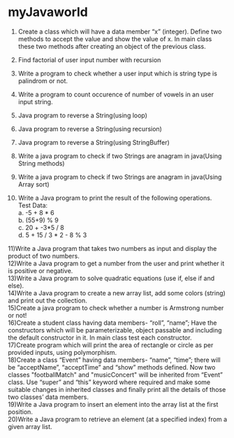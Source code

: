 # myJavaworld
1) Create a class which will have a data member “x” (integer). Define two methods to accept 
the value and show the value of x. In main class these two methods after creating an object 
of the previous class.
2) Find factorial of user input number with recursion

3) Write a program to check whether a user input which is string type is palindrom or not.

4) Write a program to count occurence of number of vowels in an user input string.
5) Java program to reverse a String(using loop)
6) Java program to reverse a String(using recursion)
7) Java program to reverse a String(using StringBuffer)
8) Write a java program to check if two Strings are anagram in java(Using String methods)
9) Write a java program to check if two Strings are anagram in java(Using Array sort)
10) Write a Java program to print the result of the following operations.<br>
	Test Data:<br>
	a. -5 + 8 * 6 <br>
	b. (55+9) % 9 <br>
	c. 20 + -3*5 / 8<br>
	d. 5 + 15 / 3 * 2 - 8 % 3<br>

11)Write a Java program that takes two numbers as input and display the product of two numbers.<br>
12)Write a Java program to get a number from the user and print whether it is positive or negative.<br>
13)Write a Java program to solve quadratic equations (use if, else if and else).<br>
14)Write a Java program to create a new array list, add some colors (string) and print out the collection.<br>
15)Create a java program to check whether a number is Armstrong number or not!<br>
16)Create a student class having data members- “roll”, “name”; Have the constructors which 
will be parameterizable, object passable and including the default constructor in it. In main 
class test each constructor.<br>
17)Create program which will print the area of rectangle or circle as per provided inputs, using 
polymorphism.<br>
18)Create a class “Event” having data members- “name”, “time”; there will be “acceptName”, 
“acceptTime” and “show” methods defined. Now two classes "footballMatch" and 
"musicConcert" will be inherited from “Event” class. Use “super” and “this” keyword where 
required and make some suitable changes in inherited classes and finally print all the details 
of those two classes’ data members.<br>
19)Write a Java program to insert an element into the array list at the first position.<br>
20)Write a Java program to retrieve an element (at a specified index) from a given array list.<br>


